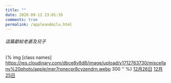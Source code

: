```yaml
---
title: ""
date: 2020-09-12 23:01:35
comments: true
permalink: /appleandmilu.html
---
```


###### 這篇獻給老婆及兒子

{% img [class names] https://res.cloudinary.com/dbce8v8d8/image/upload/v1712763730/miscellany%20photo/apple/mer7rpnecpr8cyzendrn.webp 300 '' %}
[12月26日](https://normal-evan.com/appleandmilu1226.html)
[12月25日](https://normal-evan.com/appleandmilu1225.html)